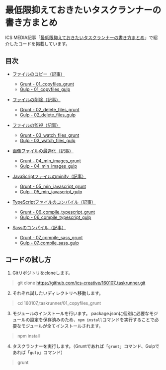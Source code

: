 # 最低限抑えておきたいタスクランナーの書き方まとめ

ICS MEDIA記事「[最低限抑えておきたいタスクランナーの書き方まとめ](https://ics.media/entry/9199)」で紹介したコードを掲載しています。

## 目次

- [ファイルのコピー（記事）](https://ics.media/entry/9199#task-copy)
    - [Grunt - 01_copyfiles_grunt](01_copyfiles_grunt)
    - [Gulp - 01_copyfiles_gulp](01_copyfiles_gulp)

- [ファイルの削除（記事）](https://ics.media/entry/9199#task-delete)
    - [Grunt - 02_delete_files_grunt](02_delete_files_grunt)
    - [Gulp - 02_delete_files_gulp](02_delete_files_gulp)

- [ファイルの監視（記事）](https://ics.media/entry/9199#task-watch)
    - [Grunt - 03_watch_files_grunt](03_watch_files_grunt)
    - [Gulp - 03_watch_files_gulp](03_watch_files_gulp)

- [画像ファイルの最適化（記事）](https://ics.media/entry/9199#task-imagemin)
    - [Grunt - 04_min_images_grunt](04_min_images_grunt)
    - [Gulp - 04_min_images_gulp](04_min_images_gulp)

- [JavaScriptファイルのminify（記事）](https://ics.media/entry/9199#task-minify)
    - [Grunt - 05_min_javascript_grunt](05_min_javascript_grunt)
    - [Gulp - 05_min_javascript_gulp](05_min_javascript_gulp)

- [TypeScriptファイルのコンパイル（記事）](https://ics.media/entry/9199#task-typescript)
    - [Grunt - 06_compile_typescript_grunt](06_compile_typescript_grunt)
    - [Gulp - 06_compile_typescript_gulp](06_compile_typescript_gulp)

- [Sassのコンパイル（記事）](https://ics.media/entry/9199#task-sass)
    - [Grunt - 07_compile_sass_grunt](07_compile_sass_grunt)
    - [Gulp - 07_compile_sass_gulp](07_compile_sass_gulp)

## コードの試し方

1. Gitリポジトリをcloneします。
> git clone https://github.com/ics-creative/160107_taskrunner.git

2. それぞれ試したいディレクトリへ移動します。
> cd 160107_taskrunner/01_copyfiles_grunt

3. モジュールのインストールを行います。
package.jsonに個別に必要なモジュールの設定を保存済みのため、```npm install```コマンドを実行することで必要なモジュールが全てインストールされます。
> npm install

4. タスクランナーを実行します。（Gruntであれば「```grunt```」コマンド、Gulpであれば「```gulp```」コマンド）
> grunt
